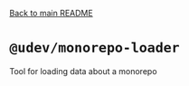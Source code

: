 [Back to main README](../../README.md)

# `@udev/monorepo-loader`

Tool for loading data about a monorepo
